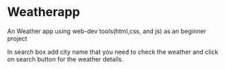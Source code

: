 # Weatherapp
An Weather app using web-dev tools(html,css, and js) as an beginner project 
<p>In search box add city name that you need to check the weather and click on search button for the weather details.</p>
